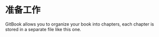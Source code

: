 # 准备工作

GitBook allows you to organize your book into chapters, each chapter is stored in a separate file like this one.
